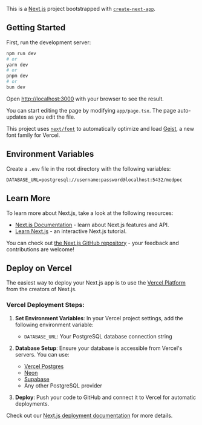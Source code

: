 This is a [Next.js](https://nextjs.org) project bootstrapped with [`create-next-app`](https://nextjs.org/docs/app/api-reference/cli/create-next-app).

## Getting Started

First, run the development server:

```bash
npm run dev
# or
yarn dev
# or
pnpm dev
# or
bun dev
```

Open [http://localhost:3000](http://localhost:3000) with your browser to see the result.

You can start editing the page by modifying `app/page.tsx`. The page auto-updates as you edit the file.

This project uses [`next/font`](https://nextjs.org/docs/app/building-your-application/optimizing/fonts) to automatically optimize and load [Geist](https://vercel.com/font), a new font family for Vercel.

## Environment Variables

Create a `.env` file in the root directory with the following variables:

```env
DATABASE_URL=postgresql://username:password@localhost:5432/medpoc
```

## Learn More

To learn more about Next.js, take a look at the following resources:

- [Next.js Documentation](https://nextjs.org/docs) - learn about Next.js features and API.
- [Learn Next.js](https://nextjs.org/learn) - an interactive Next.js tutorial.

You can check out [the Next.js GitHub repository](https://github.com/vercel/next.js) - your feedback and contributions are welcome!

## Deploy on Vercel

The easiest way to deploy your Next.js app is to use the [Vercel Platform](https://vercel.com/new?utm_medium=default-template&filter=next.js&utm_source=create-next-app&utm_campaign=create-next-app-readme) from the creators of Next.js.

### Vercel Deployment Steps:

1. **Set Environment Variables**: In your Vercel project settings, add the following environment variable:

   - `DATABASE_URL`: Your PostgreSQL database connection string

2. **Database Setup**: Ensure your database is accessible from Vercel's servers. You can use:

   - [Vercel Postgres](https://vercel.com/docs/storage/vercel-postgres)
   - [Neon](https://neon.tech/)
   - [Supabase](https://supabase.com/)
   - Any other PostgreSQL provider

3. **Deploy**: Push your code to GitHub and connect it to Vercel for automatic deployments.

Check out our [Next.js deployment documentation](https://nextjs.org/docs/app/building-your-application/deploying) for more details.
